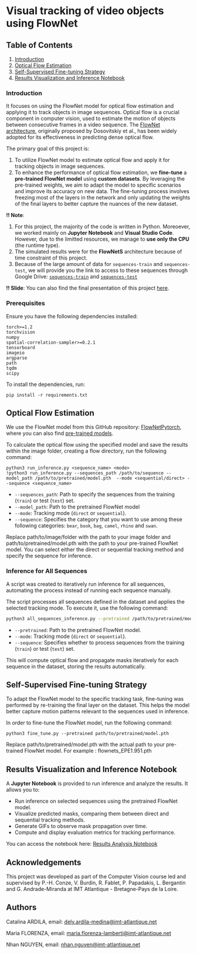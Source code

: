 # Visual tracking of video objects using FlowNet

## Table of Contents

1. [Introduction](#introduction)
2. [Optical Flow Estimation](#optical-flow-estimation)
3. [Self-Supervised Fine-tuning Strategy](#self-supervised-fine-tuning-strategy)
4. [Results Visualization and Inference Notebook](#results-visualization-and-inference-notebook)

### Introduction
It focuses on using the FlowNet model for optical flow estimation and applying it to track objects in image sequences. Optical flow is a crucial component in computer vision, used to estimate the motion of objects between consecutive frames in a video sequence. The [FlowNet architecture](https://arxiv.org/pdf/1504.06852), originally proposed by Dosovitskiy et al., has been widely adopted for its effectiveness in predicting dense optical flow.

The primary goal of this project is:
1. To utilize FlowNet model to estimate optical flow and apply it for tracking objects in image sequences.
2. To enhance the performance of optical flow estimation, we **fine-tune** a **pre-trained FlowNet model** using **custom datasets**. By leveraging the pre-trained weights, we aim to adapt the model to specific scenarios and improve its accuracy on new data. The fine-tuning process involves freezing most of the layers in the network and only updating the weights of the final layers to better capture the nuances of the new dataset.

**!! Note**: 
1. For this project, the majority of the code is written in Python. Moreoever, we worked mainly on **Jupyter Notebook** and **Visual Studio Code**. However, due to the limitted resources, we manage to **use only the CPU** (the runtime type).
2. The simulated results were for the **FlowNetS** architecture because of time constraint of this project.
3. Because of the large amount of data for `sequences-train` and `sequences-test`, we will provide you the link to access to these sequences through Google Drive: [`sequences-train`](https://drive.google.com/drive/folders/1equxxDidVitH5tJERKP7FZSi8OmI9VQa?usp=sharing) and [`sequences-test`](https://drive.google.com/drive/folders/1rMXW_fZVQSXOc7bsaGjwEDFWf8LDI9iK?usp=sharing)
 
**!! Slide**: You can also find the final presentation of this project [here](./final-restitution-team-2.pdf).

### Prerequisites

Ensure you have the following dependencies installed:

```
torch>=1.2
torchvision
numpy
spatial-correlation-sampler>=0.2.1
tensorboard
imageio
argparse
path
tqdm
scipy
```

To install the dependencies, run:

```
pip install -r requirements.txt
```

## Optical Flow Estimation
We use the FlowNet model from this GitHub repository: [FlowNetPytorch](https://github.com/ClementPinard/FlowNetPytorch), where you can also find [pre-trained models](https://drive.google.com/drive/folders/1dTpSyc7rIYYG19p1uiDfilcsmSPNy-_3).  

To calculate the optical flow using the specified model and save the results within the image folder, creating a flow directory, run the following command:
```
python3 run_inference.py <sequence_name> <mode>
!python3 run_inference.py --sequences_path /path/to/sequence --model_path /path/to/pretrained/model.pth  --mode <sequential/direct> --sequence <sequence_name>
```
- `--sequences_path`: Path to specify the sequences from the training (`train`) or test (`test`) set.  
- `--model_path`: Path to the pretrained FlowNet model
- `--mode`: Tracking mode (`direct` or `sequential`).  
- `--sequence`: Specifies the category that you want to use among these following categories: `bear`, `book`, `bag`, `camel`, `rhino` and `swan`.

Replace path/to/image/folder with the path to your image folder and path/to/pretrained/model.pth with the path to your pre-trained FlowNet model.  You can select either the direct or sequential tracking method and specify the sequence for inference.

### Inference for All Sequences

A script was created to iteratively run inference for all sequences, automating the process instead of running each sequence manually.  

The script processes all sequences defined in the dataset and applies the selected tracking mode. To execute it, use the following command:  

```bash
python3 all_sequences_inference.py --pretrained /path/to/pretrained/model.pth --mode direct/sequential --sequence train/test
```

- `--pretrained`: Path to the pretrained FlowNet model.  
- `--mode`: Tracking mode (`direct` or `sequential`).  
- `--sequence`: Specifies whether to process sequences from the training (`train`) or test (`test`) set.  

This will compute optical flow and propagate masks iteratively for each sequence in the dataset, storing the results automatically.
## Self-Supervised Fine-tuning Strategy
To adapt the FlowNet model to the specific tracking task, fine-tuning was performed by re-training the final layer on the dataset. This helps the model better capture motion patterns relevant to the sequences used in inference.

In order to fine-tune the FlowNet model, run the following command:
```
python3 fine_tune.py --pretrained path/to/pretrained/model.pth
```
Replace path/to/pretrained/model.pth with the actual path to your pre-trained FlowNet model. For example : flownets_EPE1.951.pth

## Results Visualization and Inference Notebook

A **Jupyter Notebook** is provided to run inference and analyze the results. It allows you to:
* Run inference on selected sequences using the pretrained FlowNet model.
* Visualize predicted masks, comparing them between direct and sequential tracking methods.
* Generate GIFs to observe mask propagation over time.
* Compute and display evaluation metrics for tracking performance.

You can access the notebook here: [Results Analysis Notebook](FlowNet_Trackingipynb)  


## Acknowledgements  

This project was developed as part of the Computer Vision course led and supervised by P.-H. Conze, V. Burdin, R. Fablet, P. Papadakis, L. Bergantin and G. Andrade-Miranda at IMT Atlantique - Bretagne-Pays de la Loire. 

## Authors
Catalina ARDILA, email: <dely.ardila-medina@imt-atlantique.net>

Maria FLORENZA, email: <maria.florenza-lamberti@imt-atlantique.net>

Nhan NGUYEN, email: <nhan.nguyen@imt-atlantique.net>


